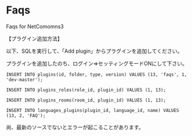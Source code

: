 Faqs
==============

Faqs for NetComomns3

【プラグイン追加方法】

以下、SQLを実行して、「Add plugin」からプラグインを追加してください。

プラグインを追加したのち、ログイン⇒セッティングモードONにして下さい。

    INSERT INTO plugins(id, folder, type, version) VALUES (13, 'faqs', 1, 'dev-master');

    INSERT INTO plugins_roles(role_id, plugin_id) VALUES (1, 13);

    INSERT INTO plugins_rooms(room_id, plugin_id) VALUES (1, 13);

    INSERT INTO languages_plugins(plugin_id, language_id, name) VALUES (13, 2, 'FAQ');

尚、最新のソースでないとエラーが起こることがあります。
